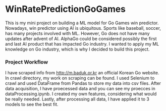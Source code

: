 # WinRatePredictionGoGames

This is my mini project on building a ML model for Go Games win predictor. Nowadays, win predictor using AI is ubiquitous. Sports like baseball, soccer, has many projects involved with ML. However, Go does not have many updates after advent of AI. AlphaGo could be considered possibly the first and last AI product that has impacted Go industry. I wanted to apply my ML knowledge on Go industry, which is why I decided to build this project.

### Project Workflow

I have scraped info from http://m.baduk.or.kr an official Korean Go website. In crawl directory, my work on scraping can be found. I used Selenium to crawl and used DataFrame from Pandas to store my data into csv files. After data acquisition, I have proecessed data and you can see my proecces in dataProcessing.ipynb. I created my own features, considering what would be really needed. Lastly, after processing all data, I have applied it to 3 models to see the best fit.
